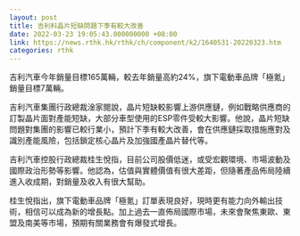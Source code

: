 ```yaml
---
layout: post
title: 吉利料晶片短缺問題下季有較大改善
date: 2022-03-23 19:05:43.000000000 +08:00
link: https://news.rthk.hk/rthk/ch/component/k2/1640531-20220323.htm
categories: rthk
---
```


吉利汽車今年銷量目標165萬輛，較去年銷量高約24%，旗下電動車品牌「極氪」銷量目標7萬輛。

吉利汽車集團行政總裁淦家閱說，晶片短缺較影響上游供應鏈，例如戰略供應商的訂製晶片面對產能短缺，大部分車型使用的ESP零件受較大影響。他說，晶片短缺問題對集團的影響已較行業小，預計下季有較大改善，會在供應鏈採取措施應對及識別產能風險，包括鎖定核心晶片及加強國產晶片替代等。

吉利汽車控股行政總裁桂生悅指，目前公司股價低迷，或受宏觀環境、市場波動及國際政治形勢等影響。他認為，估值與實體價值有很大差距，但隨著產品佈局陸續進入收成期，對銷量及收入有很大幫助。

桂生悅指出，旗下電動車品牌「極氪」訂單表現良好，現時更有能力向外輸出技術，相信可以成為新的增長點。加上過去一直佈局國際市場，未來會聚焦東歐、東盟及南美等市場，預期有關業務會有爆發式增長。
